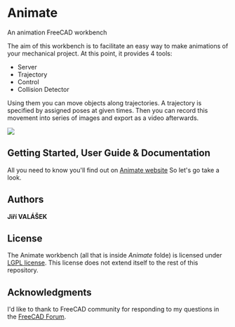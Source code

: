 # Animate
An animation FreeCAD workbench

The aim of this workbench is to facilitate an easy way to make animations of your mechanical project.
At this point, it provides 4 tools:

* Server
* Trajectory
* Control
* Collision Detector

Using them you can move objects along trajectories. A trajectory is specified by assigned poses at given times. 
Then you can record this movement into series of images and export as a video afterwards.

![](animation_example.gif)

## Getting Started, User Guide & Documentation 

All you need to know you'll find out on [Animate website](https://jirivalasek.github.io/Animate/)
So let's go take a look.

## Authors

**Jiří VALÁŠEK**  

## License

The Animate workbench (all that is inside *Animate* folde) is licensed under [LGPL license](https://github.com/JiriValasek/Animate/blob/master/Animate/LICENSE). This license does not extend itself to the rest of this repository.

## Acknowledgments

I'd like to thank to FreeCAD community for responding to my questions in the [FreeCAD Forum](https://forum.freecadweb.org/).